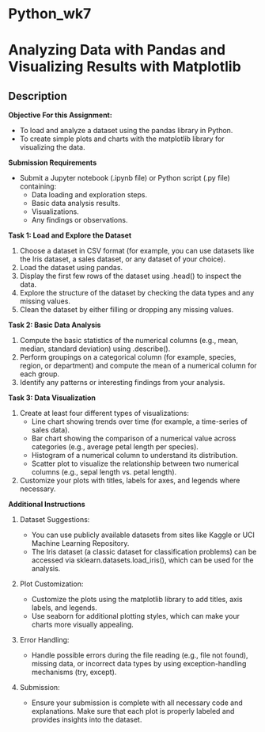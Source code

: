 # Python_wk7

# Analyzing Data with Pandas and Visualizing Results with Matplotlib

## Description

**Objective For this Assignment:**

* To load and analyze a dataset using the pandas library in Python.
* To create simple plots and charts with the matplotlib library for visualizing the data.



**Submission Requirements**
* Submit a Jupyter notebook (.ipynb file) or Python script (.py file) containing:
    * Data loading and exploration steps.
    * Basic data analysis results.
    * Visualizations.
    * Any findings or observations.

**Task 1: Load and Explore the Dataset**
1. Choose a dataset in CSV format (for example, you can use datasets like the Iris dataset, a sales dataset, or any dataset of your choice).
2. Load the dataset using pandas.
3. Display the first few rows of the dataset using .head() to inspect the data.
4. Explore the structure of the dataset by checking the data types and any missing values.
5. Clean the dataset by either filling or dropping any missing values.
   
**Task 2: Basic Data Analysis**
1. Compute the basic statistics of the numerical columns (e.g., mean, median, standard deviation) using .describe().
2. Perform groupings on a categorical column (for example, species, region, or department) and compute the mean of a numerical column for each group.
3. Identify any patterns or interesting findings from your analysis.
   
**Task 3: Data Visualization**
1. Create at least four different types of visualizations:
   * Line chart showing trends over time (for example, a time-series of sales data).
   * Bar chart showing the comparison of a numerical value across categories (e.g., average petal length per species).
   * Histogram of a numerical column to understand its distribution.
   * Scatter plot to visualize the relationship between two numerical columns (e.g., sepal length vs. petal length).
2. Customize your plots with titles, labels for axes, and legends where necessary.



**Additional Instructions**

1. Dataset Suggestions:

   * You can use publicly available datasets from sites like Kaggle or UCI Machine Learning Repository.
   * The Iris dataset (a classic dataset for classification problems) can be accessed via sklearn.datasets.load_iris(), which can be used for the analysis.

2. Plot Customization:

   * Customize the plots using the matplotlib library to add titles, axis labels, and legends.
   * Use seaborn for additional plotting styles, which can make your charts more visually appealing.

3. Error Handling:

   * Handle possible errors during the file reading (e.g., file not found), missing data, or incorrect data types by using exception-handling mechanisms (try, except).

4. Submission:

   * Ensure your submission is complete with all necessary code and explanations. Make sure that each plot is properly labeled and provides insights into the dataset.
